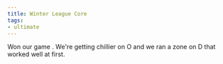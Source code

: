```yaml
---
title: Winter League Core
tags:
- ultimate
---
```


Won our game . We're getting chillier on O and we ran a zone on D that worked well at first.
